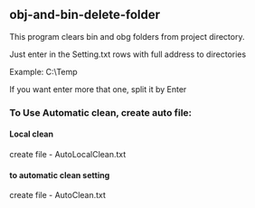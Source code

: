 ## obj-and-bin-delete-folder
This program clears bin and obg folders from project directory.

Just enter in the Setting.txt rows with full address to directories

Example: C:\Temp

If you want enter more that one, split it by Enter

### To Use Automatic clean, create auto file:
#### Local clean
create file - AutoLocalClean.txt

#### to automatic clean setting
create file - AutoClean.txt
